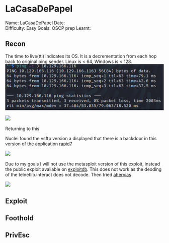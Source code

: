# LaCasaDePapel
Name: LaCasaDePapel
Date:  
Difficulty:  Easy
Goals:  OSCP prep
Learnt:

## Recon

The time to live(ttl) indicates its OS. It is a decrementation from each hop back to original ping sender. Linux is < 64, Windows is < 128.
![ping](Screenshots/ping.png)

![](ssl.png)

Returning to this 

Nuclei found the vsftp version a displayed that there is a backdoor in this version of the application [rapid7](https://www.rapid7.com/db/modules/exploit/unix/ftp/vsftpd_234_backdoor/)

![](vsftg.png)


Due to my goals I will not use the metasploit version of this exploit, instead the public exploit avaliable on [exploitdb](https://www.exploit-db.com/exploits/49757). This does not work as the deoding of the telnetlib.interact does not decode. Then tried [ahervias](https://github.com/ahervias77/vsftpd-2.3.4-exploit/blob/master/vsftpd_234_exploit.py)

![](ahervias.png)




## Exploit


	


## Foothold

## PrivEsc

      
